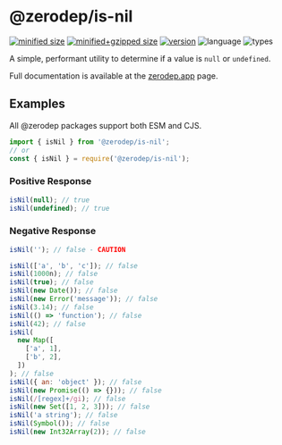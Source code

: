 # @zerodep/is-nil

[![minified size](https://img.shields.io/bundlephobia/min/@zerodep/is-nil?style=flat-square&color=blue)](https://bundlephobia.com/package/@zerodep/is-nil)
[![minified+gzipped size](https://img.shields.io/bundlephobia/minzip/@zerodep/is-nil?style=flat-square&color=blue)](https://bundlephobia.com/package/@zerodep/is-nil)
[![version](https://img.shields.io/npm/v/@zerodep/is-nil?style=flat-square&color=blue)](https://www.npmjs.com/package/@zerodep/is-nil)
![language](https://img.shields.io/badge/typescript-100%25-blue?style=flat-square)
![types](https://img.shields.io/badge/types-included-blue?style=flat-square)

A simple, performant utility to determine if a value is `null` or `undefined`.

Full documentation is available at the [zerodep.app](http://zerodep.app/is/nil) page.

## Examples

All @zerodep packages support both ESM and CJS.

```javascript
import { isNil } from '@zerodep/is-nil';
// or
const { isNil } = require('@zerodep/is-nil');
```

### Positive Response

```javascript
isNil(null); // true
isNil(undefined); // true
```

### Negative Response

```javascript
isNil(''); // false - CAUTION

isNil(['a', 'b', 'c']); // false
isNil(1000n); // false
isNil(true); // false
isNil(new Date()); // false
isNil(new Error('message')); // false
isNil(3.14); // false
isNil(() => 'function'); // false
isNil(42); // false
isNil(
  new Map([
    ['a', 1],
    ['b', 2],
  ])
); // false
isNil({ an: 'object' }); // false
isNil(new Promise(() => {})); // false
isNil(/[regex]+/gi); // false
isNil(new Set([1, 2, 3])); // false
isNil('a string'); // false
isNil(Symbol()); // false
isNil(new Int32Array(2)); // false
```
